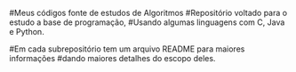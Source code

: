 #Meus códigos fonte de estudos de Algoritmos
#Repositório voltado para o estudo a base de programação,
#Usando algumas linguagens com C, Java e Python.

#Em cada subrepositório tem um arquivo README para maiores informações
#dando maiores detalhes do escopo deles.
